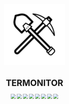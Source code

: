 <p align="center">
    <img src="./src/img/termonitor.svg"
        height="200">
    <h1 align="center">TERMONITOR</h1>
</p>

<p align="center">
<a href="https://opensource.org/licenses/MIT" alt="License">
  <img src="https://img.shields.io/badge/License-MIT-yellow.svg" /></a>
<a href="https://travis-ci.org/MaximeAubanel/termonitor" alt="Build">
  <img src="https://travis-ci.org/MaximeAubanel/termonitor.svg?branch=master" /></a>
<a href="https://codebeat.co/projects/github-com-maximeaubanel-termonitor-master" alt="CodeGPA">
  <img src="https://codebeat.co/badges/370b2558-c0d1-40d7-b630-5d5088103bb4" /></a>
<a href="https://david-dm.org/MaximeAubanel/termonitor" alt="Dependencies">
  <img src="https://david-dm.org/MaximeAubanel/termonitor.svg" /></a>
<a href="https://img.shields.io/github/commit-activity/m/MaximeAubanel/termonitor.svg" alt="Commit">
  <img src="https://img.shields.io/github/commit-activity/m/MaximeAubanel/termonitor.svg" /></a>
<a href="https://img.shields.io/github/issues/MaximeAubanel/termonitor.svg" alt="Issues">
  <img src="https://img.shields.io/github/issues/MaximeAubanel/termonitor.svg" /></a>
<a href="https://github.com/MaximeAubanel/termonitor/stargazers" alt="Stars">
  <img src="https://img.shields.io/github/stars/MaximeAubanel/termonitor.svg?style=social" /></a>
<a href="https://github.com/MaximeAubanel/termonitor" alt="Love">
  <img src="https://img.shields.io/badge/made%20with-LOVE-brightgreen.svg?style=flat&logo=Javascript" /></a>
</p>
